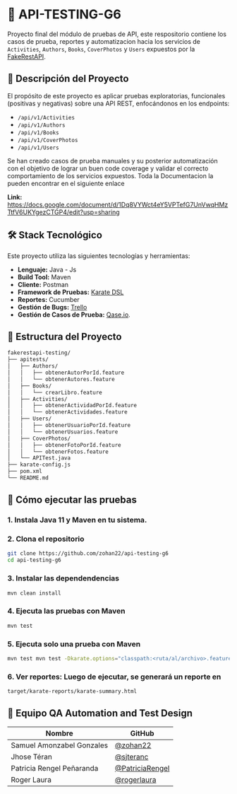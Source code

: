 # 🧪 API-TESTING-G6
Proyecto final del módulo de pruebas de API, este respositorio contiene los casos de prueba, reportes 
y automatizacion hacia los servicios de `Activities`, `Authors`, `Books`, `CoverPhotos` y `Users`
expuestos por la [FakeRestAPI](https://fakerestapi.azurewebsites.net/index.html).
## 📌 Descripción del Proyecto
El propósito de este proyecto es aplicar pruebas exploratorias, funcionales (positivas y negativas) sobre una API REST, enfocándonos en los endpoints:
- `/api/v1/Activities`
- `/api/v1/Authors`
- `/api/v1/Books`
- `/api/v1/CoverPhotos`
- `/api/v1/Users`

Se han creado casos de prueba manuales y su posterior automatización con el objetivo de lograr un buen code coverage y validar el correcto comportamiento de los servicios expuestos.
Toda la Documentacion la pueden encontrar en el siguiente enlace

**Link:** https://docs.google.com/document/d/1Dq8VYWct4eY5VPTefG7UnVwqHMzTtfV6UKYgezCTGP4/edit?usp=sharing
## 🛠️ Stack Tecnológico
Este proyecto utiliza las siguientes tecnologías y herramientas:
- **Lenguaje:** Java - Js
- **Build Tool:** Maven
- **Cliente:** Postman
- **Framework de Pruebas:** [Karate DSL](https://github.com/karatelabs/karate)
- **Reportes:** Cucumber
- **Gestión de Bugs:** [Trello](https://trello.com/b/Mu4bezeI/reporte-de-bugs)  
- **Gestión de Casos de Prueba:** [Qase.io](https://qase.io).
## 🧰 Estructura del Proyecto

```bash
fakerestapi-testing/
├── apitests/
│   ├── Authors/
│   │   ├── obtenerAutorPorId.feature
│   │   └── obtenerAutores.feature
│   ├── Books/
│   │   └── crearLibro.feature
│   ├── Activities/
│   │   ├── obtenerActividadPorId.feature
│   │   └── obtenerActividades.feature
│   ├── Users/
│   │   ├── obtenerUsuarioPorId.feature
│   │   └── obtenerUsuarios.feature
│   ├── CoverPhotos/
│   │   ├── obtenerFotoPorId.feature
│   │   └── obtenerFotos.feature
│   └── APITest.java
├── karate-config.js
├── pom.xml
└── README.md
```
## 🚀 Cómo ejecutar las pruebas

### 1. Instala Java 11 y Maven en tu sistema.
### 2. Clona el repositorio
```bash
git clone https://github.com/zohan22/api-testing-g6
cd api-testing-g6
```
### 3. Instalar las dependendencias
```bash
mvn clean install
```
### 4. Ejecuta las pruebas con Maven
```bash
mvn test
```
### 5. Ejecuta solo una prueba con Maven
```bash
mvn test mvn test -Dkarate.options="classpath:<ruta/al/archivo>.feature"
```
### 6. Ver reportes: Luego de ejecutar, se generará un reporte en
```bash
target/karate-reports/karate-summary.html
```
## 👥 Equipo QA Automation and Test Design

| Nombre                      | GitHub                                      |
|-----------------------------|---------------------------------------------|
| Samuel Amonzabel Gonzales   | [@zohan22](https://github.com/zohan22)      |
| Jhose Téran     |   [@sjteranc](https://github.com/sjteranc) |
| Patricia Rengel Peñaranda   | [@PatriciaRengel](https://github.com/PatriciaRengel)    |
| Roger Laura        | [@rogerlaura](https://github.com/rogerlaura) |                            |

